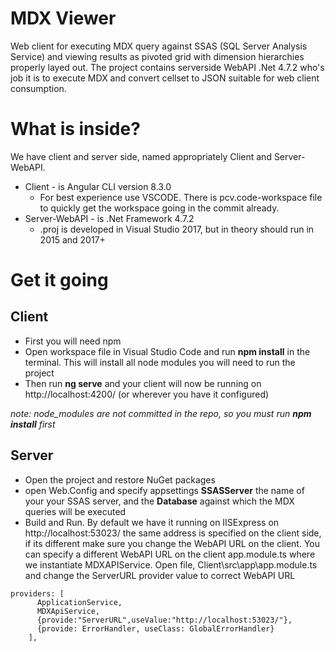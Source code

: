 # MDX Viewer
Web client for executing MDX query against SSAS (SQL Server Analysis Service) and viewing results as pivoted grid with dimension hierarchies properly layed out. The project contains serverside WebAPI .Net 4.7.2 who's job it is to execute MDX and convert cellset to JSON suitable for web client consumption. 

# What is inside?
We have client and server side, named appropriately Client and Server-WebAPI.
* Client - is Angular CLI version 8.3.0
  * For best experience use VSCODE. There is pcv.code-workspace file to quickly get the workspace going in the commit already.
* Server-WebAPI - is .Net Framework 4.7.2 
  * .proj is developed in Visual Studio 2017, but in theory should run in 2015 and 2017+ 
  
# Get it going
## Client
* First you will need npm
* Open workspace file in Visual Studio Code and run **npm install** in the terminal. This will install all node modules you will need to run the project
* Then run **ng serve** and your client will now be running on  http://localhost:4200/ (or wherever you have it configured)

*note: node_modules are not committed in the repo, so you must run **npm install** first*

## Server
* Open the project and restore NuGet packages
* open Web.Config and specify appsettings **SSASServer** the name of your your SSAS server, and the **Database** against which the MDX queries will be executed
* Build and Run. By default we have it running on IISExpress on http://localhost:53023/ the same address is specified on the client side, if its different make sure you change the WebAPI URL on the client. You can specify a different WebAPI URL on the client app.module.ts where we instantiate MDXAPIService. Open file, Client\src\app\app.module.ts and change the ServerURL provider value to correct WebAPI URL
```
providers: [
      ApplicationService,       
      MDXApiService, 
      {provide:"ServerURL",useValue:"http://localhost:53023/"},
      {provide: ErrorHandler, useClass: GlobalErrorHandler}
    ],
```
